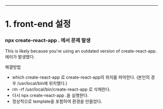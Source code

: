 ---------------
# 1. front-end 설정

### npx create-react-app . 에서 문제 발생
This is likely because you're using an outdated version of create-react-app. 에러가 발생했다.

해결방법
* which create-react-app 로 create-react-app의 위치를 파악한다.
(본인의 경우 /usr/local/bin에 위치했다.)
* rm -rf /usr/local/bin/create-react-app 로 삭제한다.
* 다시 npx create-react-app .을 실행한다.
* 정상적으로 template을 포함하여 환경을 만들었다.